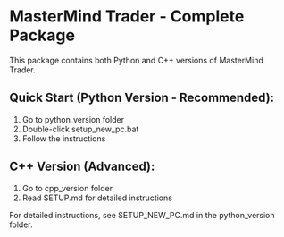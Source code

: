 # MasterMind Trader - Complete Package 
 
This package contains both Python and C++ versions of MasterMind Trader. 
 
## Quick Start (Python Version - Recommended): 
1. Go to python_version folder 
2. Double-click setup_new_pc.bat 
3. Follow the instructions 
 
## C++ Version (Advanced): 
1. Go to cpp_version folder 
2. Read SETUP.md for detailed instructions 
 
For detailed instructions, see SETUP_NEW_PC.md in the python_version folder. 
